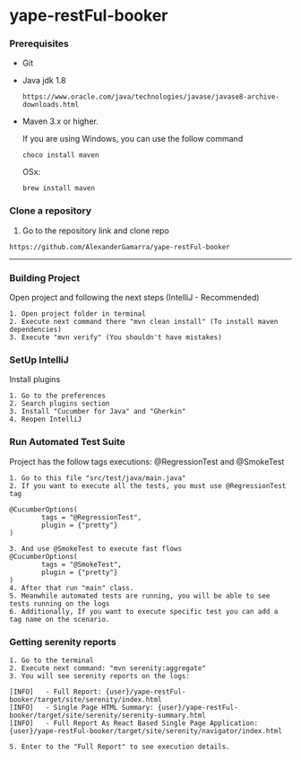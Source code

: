 # yape-restFul-booker


### Prerequisites

* Git
* Java jdk 1.8 
  ```
  https://www.oracle.com/java/technologies/javase/javase8-archive-downloads.html
  ```
* Maven 3.x or higher. 

    If you are using Windows, you can use the follow command
    ```
    choco install maven
    ```
    OSx:
    ``` 
    brew install maven
    ```

### Clone a repository
1. Go to the repository link and clone repo

```
https://github.com/AlexanderGamarra/yape-restFul-booker
```
---

### Building Project

Open project and following the next steps (IntelliJ - Recommended)

```
1. Open project folder in terminal
2. Execute next command there "mvn clean install" (To install maven dependencies)
3. Execute "mvn verify" (You shouldn't have mistakes)
```
### SetUp IntelliJ

Install plugins
```
1. Go to the preferences
2. Search plugins section
3. Install "Cucumber for Java" and "Gherkin"
4. Reopen IntelliJ 
```

### Run Automated Test Suite

Project has the follow tags executions: @RegressionTest and @SmokeTest
```
1. Go to this file "src/test/java/main.java"
2. If you want to execute all the tests, you must use @RegressionTest tag

@CucumberOptions(
        tags = "@RegressionTest",
        plugin = {"pretty"}
)

3. And use @SmokeTest to execute fast flows
@CucumberOptions(
        tags = "@SmokeTest",
        plugin = {"pretty"}
)
4. After that run "main" class.
5. Meanwhile automated tests are running, you will be able to see tests running on the logs
6. Additionally, If you want to execute specific test you can add a tag name on the scenario.  
```
### Getting serenity reports

```
1. Go to the terminal
2. Execute next command: "mvn serenity:aggregate"
3. You will see serenity reports on the logs:

[INFO]   - Full Report: {user}/yape-restFul-booker/target/site/serenity/index.html
[INFO]   - Single Page HTML Summary: {user}/yape-restFul-booker/target/site/serenity/serenity-summary.html
[INFO]   - Full Report As React Based Single Page Application: {user}/yape-restFul-booker/target/site/serenity/navigator/index.html

5. Enter to the "Full Report" to see execution details.  
```